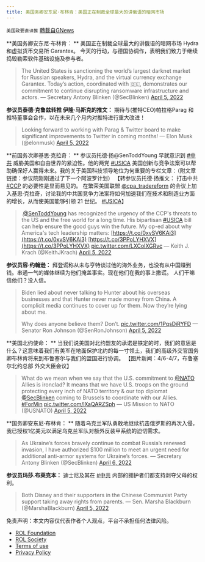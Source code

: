 ```yaml
---
title: 美国务卿安东尼·布林肯：美国正在制裁全球最大的讲俄语的暗网市场
---
```

`美国政要直译推` [轉載自GNews](https://gnews.org/zh-hans/2296644/)

**美国务卿安东尼·布林肯： **
美国正在制裁全球最大的讲俄语的暗网市场 Hydra 和虚拟货币交易所 Garantex。 今天的行动，与德国协调作，表明我们致力于继续捣毁勒索软件基础设施及参与者。



> The United States is sanctioning the world’s largest darknet market for Russian speakers, Hydra, and the virtual currency exchange Garantex. Today’s action, coordinated with 🇩🇪, demonstrates our commitment to continue disrupting ransomware infrastructure and actors.
> — Secretary Antony Blinken (@SecBlinken) [April 5, 2022](https://twitter.com/SecBlinken/status/1511433500154478592?ref_src=twsrc%5Etfw)



**参议员泰德·克鲁兹转推 伊隆·马斯克的推文：** 
期待与(推特CEO)帕拉格Parag 和推特董事会合作，以在未来几个月内对推特进行重大改进！



> Looking forward to working with Parag & Twitter board to make significant improvements to Twitter in coming months!
> — Elon Musk (@elonmusk) [April 5, 2022](https://twitter.com/elonmusk/status/1511322655609303043?ref_src=twsrc%5Etfw)



**前国务次卿基思·克拉奇： **
参议员托德·扬@SenToddYoung 早就意识到 [#中共](https://gettr.com/hashtag/%23%E4%B8%AD%E5%85%B1) 威胁美国和自由世界的紧迫性。他的两党 [#USICA](https://gettr.com/hashtag/%23USICA) 美国创新与竞争法案可以帮助确保好人赢得未来。我的关于美国科技领导地位为何重要的专栏文章：（附文章链接：参议院刚刚通过了下一个阿波罗计划） 【转参议员托德·扬推文： 打击中共 [#CCP](https://gettr.com/hashtag/%23CCP) 的必要性是显而易见的。 在繁荣美国联盟 [@cpa\_tradereform](https://gettr.com/user/cpa_tradereform) 的会议上加入基思·克拉奇，讨论我的中共国竞争力法案将如何加速我们在技术和制造业方面的增长，从而使美国能够引领 21 世纪。 [#USICA](https://gettr.com/hashtag/%23USICA)】



> .[@SenToddYoung](https://twitter.com/SenToddYoung?ref_src=twsrc%5Etfw) has recognized the urgency of the CCP's threats to the US and the free world for a long time. His bipartisan [#USICA](https://twitter.com/hashtag/USICA?src=hash&amp;ref_src=twsrc%5Etfw) bill can help ensure the good guys win the future. My op-ed about why America's tech leadership matters: [https://t.co/0xvSV6KAi3](https://t.co/0xvSV6KAi3) [https://t.co/3PPoLYHXVX](https://t.co/3PPoLYHXVX) [pic.twitter.com/LXCoIXGRvc](https://t.co/LXCoIXGRvc)
> — Keith J. Krach (@KeithJKrach) [April 5, 2022](https://twitter.com/KeithJKrach/status/1511421749409333253?ref_src=twsrc%5Etfw)



**参议员容·约翰逊：** 
拜登谎称从未与亨特谈过他的海外业务，也没有从中国赚到钱。串通一气的媒体继续为他们掩盖事实。现在他们在我的事上撒谎。 人们干嘛信他们？没人信。



> Biden lied about never talking to Hunter about his overseas businesses and that Hunter never made money from China. A complicit media continues to cover up for them. Now they’re lying about me. 
> 
> Why does anyone believe them? Don’t. [pic.twitter.com/1PqsDiRYFD](https://t.co/1PqsDiRYFD)
> — Senator Ron Johnson (@SenRonJohnson) [April 5, 2022](https://twitter.com/SenRonJohnson/status/1511437358616436738?ref_src=twsrc%5Etfw)



**美国北约使命： **
当我们说美国对北约盟友的承诺是铁定的时，我们的意思是什么？这意味着我们有美军在地面保护北约的每一寸领土，我们的高级外交官国务卿布林肯将来到布鲁塞尔与我们的盟国进行协调。 【图片新闻：4/6-4/7，布鲁塞尔北约总部 外交大臣会议】



> What do we mean when we say that the U.S. commitment to [@NATO](https://twitter.com/NATO?ref_src=twsrc%5Etfw) Allies is ironclad? It means that we have U.S. troops on the ground protecting every inch of NATO territory & our top diplomat [@SecBlinken](https://twitter.com/SecBlinken?ref_src=twsrc%5Etfw) coming to Brussels to coordinate with our Allies. [#ForMin](https://twitter.com/hashtag/ForMin?src=hash&amp;ref_src=twsrc%5Etfw) [pic.twitter.com/lXaQARZSph](https://t.co/lXaQARZSph)
> — US Mission to NATO (@USNATO) [April 5, 2022](https://twitter.com/USNATO/status/1511364861430837253?ref_src=twsrc%5Etfw)



**国务卿安东尼·布林肯： **
随着乌克兰军队勇敢地继续抗击俄罗斯的再次入侵，我已授权1亿美元以满足乌克兰军队对额外反装甲系统的迫切需求。



> As Ukraine’s forces bravely continue to combat Russia’s renewed invasion, I have authorized $100 million to meet an urgent need for additional anti-armor systems for Ukraine’s forces.
> — Secretary Antony Blinken (@SecBlinken) [April 6, 2022](https://twitter.com/SecBlinken/status/1511520632046903301?ref_src=twsrc%5Etfw)



**参议员玛莎.布莱克本：** 
迪士尼及其在 [#中共](https://twitter.com/hashtag/%E4%B8%AD%E5%85%B1?src=hashtag_click) 内部的拥护者们都支持剥夺父母的权利。



> Both Disney and their supporters in the Chinese Communist Party support taking away rights from parents.
> — Sen. Marsha Blackburn (@MarshaBlackburn) [April 5, 2022](https://twitter.com/MarshaBlackburn/status/1511477975593754629?ref_src=twsrc%5Etfw)



 

免责声明：本文内容仅代表作者个人观点，平台不承担任何法律风险。

- [ROL Foundation](https://rolfoundation.org/)
- [ROL Society](https://rolsociety.org/)
- [Terms of use](https://gnews.org/terms-of-use-3/)
- [Privacy Policy](https://gnews.org/privacy-policy/)
